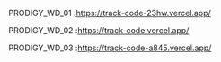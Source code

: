 PRODIGY_WD_01 :https://track-code-23hw.vercel.app/


PRODIGY_WD_02 :https://track-code.vercel.app/


PRODIGY_WD_03 :https://track-code-a845.vercel.app/
